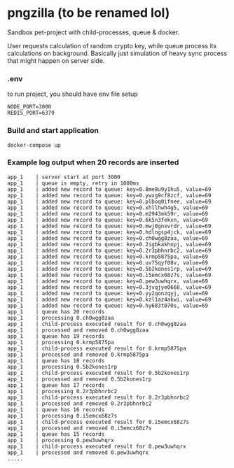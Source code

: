 # pngzilla (to be renamed lol)
Sandbox pet-project with child-processes, queue & docker.

User requests calculation of random crypto key, while queue process its calculations on background. Basically just simulation of heavy sync process that might happen on server side.

### .env
to run project, you should have env file setup
```
NODE_PORT=3000
REDIS_PORT=6379
```

### Build and start application
```
docker-compose up
```
### Example log output when 20 records are inserted 
```
app_1    | server start at port 3000
app_1    | queue is empty, retry in 1000ms
app_1    | added new record to queue: key=0.8me8u9y1hu5, value=69
app_1    | added new record to queue: key=0.ywxg9cf8zcf, value=69
app_1    | added new record to queue: key=0.plboq0ifnee, value=69
app_1    | added new record to queue: key=0.xhllhwh4g5, value=69
app_1    | added new record to queue: key=0.m2943mk59r, value=69
app_1    | added new record to queue: key=0.6k5n3fekxn, value=69
app_1    | added new record to queue: key=0.mwj0gnxvrdr, value=69
app_1    | added new record to queue: key=0.hdlngsp4jck, value=69
app_1    | added new record to queue: key=0.ch0wgg8zaa, value=69
app_1    | added new record to queue: key=0.2igbkakhopj, value=69
app_1    | added new record to queue: key=0.2r3pbhnrbc2, value=69
app_1    | added new record to queue: key=0.krmp5875pa, value=69
app_1    | added new record to queue: key=0.uv75qyf08v, value=69
app_1    | added new record to queue: key=0.5b2kones1rp, value=69
app_1    | added new record to queue: key=0.i5emcx68z7s, value=69
app_1    | added new record to queue: key=0.pew3uwhqrx, value=69
app_1    | added new record to queue: key=0.3jvqjye0668, value=69
app_1    | added new record to queue: key=0.yy2qonzqyj, value=69
app_1    | added new record to queue: key=0.kzl1az4akwi, value=69
app_1    | added new record to queue: key=0.hy683t070s, value=69
app_1    | queue has 20 records
app_1    | processing 0.ch0wgg8zaa
app_1    | child-process executed result for 0.ch0wgg8zaa
app_1    | processed and removed 0.ch0wgg8zaa
app_1    | queue has 19 records
app_1    | processing 0.krmp5875pa
app_1    | child-process executed result for 0.krmp5875pa
app_1    | processed and removed 0.krmp5875pa
app_1    | queue has 18 records
app_1    | processing 0.5b2kones1rp
app_1    | child-process executed result for 0.5b2kones1rp
app_1    | processed and removed 0.5b2kones1rp
app_1    | queue has 17 records
app_1    | processing 0.2r3pbhnrbc2
app_1    | child-process executed result for 0.2r3pbhnrbc2
app_1    | processed and removed 0.2r3pbhnrbc2
app_1    | queue has 16 records
app_1    | processing 0.i5emcx68z7s
app_1    | child-process executed result for 0.i5emcx68z7s
app_1    | processed and removed 0.i5emcx68z7s
app_1    | queue has 15 records
app_1    | processing 0.pew3uwhqrx
app_1    | child-process executed result for 0.pew3uwhqrx
app_1    | processed and removed 0.pew3uwhqrx
.....
```

